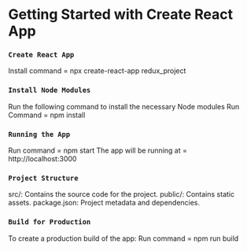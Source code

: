 # Getting Started with Create React App

### `Create React App`
Install command = npx create-react-app redux_project

### `Install Node Modules`
Run the following command to install the necessary Node modules
Run Command = npm install

### `Running the App`
Run command = npm start
The app will be running at = http://localhost:3000

### `Project Structure`
src/:           Contains the source code for the project.
public/:        Contains static assets.
package.json:   Project metadata and dependencies.

### `Build for Production`
To create a production build of the app:
Run command = npm run build